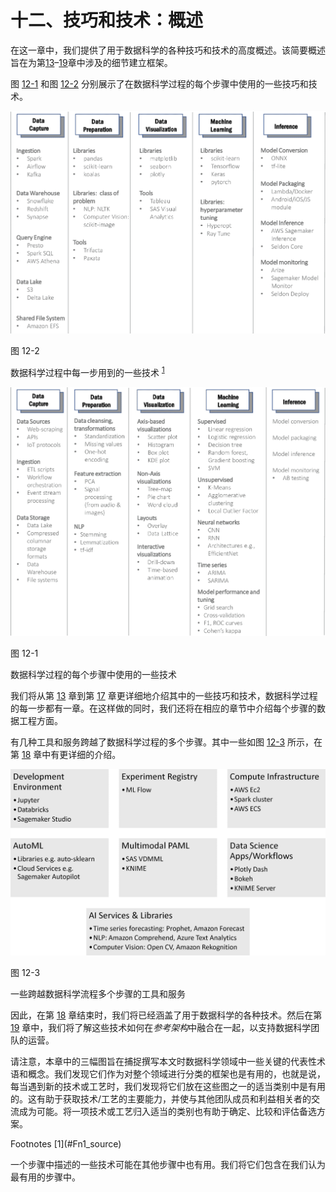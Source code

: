 # 十二、技巧和技术：概述

在这一章中，我们提供了用于数据科学的各种技巧和技术的高度概述。该简要概述旨在为第[13](13.html)–[19](19.html)章中涉及的细节建立框架。

图 [12-1](#Fig1) 和图 [12-2](#Fig2) 分别展示了在数据科学过程的每个步骤中使用的一些技巧和技术。

![img/504530_1_En_12_Fig2_HTML.png](img/504530_1_En_12_Fig2_HTML.png)

图 12-2

数据科学过程中每一步用到的一些技术 <sup>[1](#Fn1)</sup>

![img/504530_1_En_12_Fig1_HTML.png](img/504530_1_En_12_Fig1_HTML.png)

图 12-1

数据科学过程的每个步骤中使用的一些技术

我们将从第 [13](13.html) 章到第 [17](17.html) 章更详细地介绍其中的一些技巧和技术，数据科学过程的每一步都有一章。在这样做的同时，我们还将在相应的章节中介绍每个步骤的数据工程方面。

有几种工具和服务跨越了数据科学过程的多个步骤。其中一些如图 [12-3](#Fig3) 所示，在第 [18](18.html) 章中有更详细的介绍。

![img/504530_1_En_12_Fig3_HTML.png](img/504530_1_En_12_Fig3_HTML.png)

图 12-3

一些跨越数据科学流程多个步骤的工具和服务

因此，在第 [18](18.html) 章结束时，我们将已经涵盖了用于数据科学的各种技术。然后在第 [19](19.html) 章中，我们将了解这些技术如何在*参考架构*中融合在一起，以支持数据科学团队的运营。

请注意，本章中的三幅图旨在捕捉撰写本文时数据科学领域中一些关键的代表性术语和概念。我们发现它们作为对整个领域进行分类的框架也是有用的，也就是说，每当遇到新的技术或工艺时，我们发现将它们放在这些图之一的适当类别中是有用的。这有助于获取技术/工艺的主要能力，并使与其他团队成员和利益相关者的交流成为可能。将一项技术或工艺归入适当的类别也有助于确定、比较和评估备选方案。

<aside aria-label="Footnotes" class="FootnoteSection" epub:type="footnotes">Footnotes [1](#Fn1_source)

一个步骤中描述的一些技术可能在其他步骤中也有用。我们将它们包含在我们认为最有用的步骤中。

 </aside>